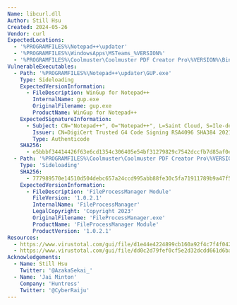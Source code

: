 ```yaml
---
Name: libcurl.dll
Author: Still Hsu
Created: 2024-05-26
Vendor: curl
ExpectedLocations:
  - '%PROGRAMFILES%\Notepad++\updater'
  - '%PROGRAMFILES%\WindowsApps\MSTeams_%VERSION%'
  - '%PROGRAMFILES%\Coolmuster\Coolmuster PDF Creator Pro\%VERSION%\Bin'
VulnerableExecutables:
  - Path: '%PROGRAMFILES%\Notepad++\updater\GUP.exe'
    Type: Sideloading
    ExpectedVersionInformation:
      - FileDescription: WinGup for Notepad++
        InternalName: gup.exe
        OriginalFilename: gup.exe
        ProductName: WinGup for Notepad++
    ExpectedSignatureInformation:
      - Subject: CN="Notepad++", O="Notepad++", L=Saint Cloud, S=Ile-de-France, C=FR
        Issuer: CN=DigiCert Trusted G4 Code Signing RSA4096 SHA384 2021 CA1, O="DigiCert, Inc.", C=US
        Type: Authenticode
    SHA256:
      - e5bbbf34414426f63e6cd1354c306405e54bf31279829c7542dccfb7d85af0ec
  - Path: '%PROGRAMFILES%\Coolmuster\Coolmuster PDF Creator Pro\%VERSION%\Bin\Coolmuster PDF Creator Pro.exe'
    Type: 'Sideloading'
    SHA256:
      - 777989570e14510d504debc657a24ccd995abb88fe30c5fa71911789b9a47f50
    ExpectedVersionInformation:
      - FileDescription: 'FileProcessManager Module'
        FileVersion: '1.0.2.1'
        InternalName: 'FileProcessManager'
        LegalCopyright: 'Copyright 2023'
        OriginalFilename: 'FileProcessManager.exe'
        ProductName: 'FileProcessManager Module'
        ProductVersion: '1.0.2.1'
Resources:
  - https://www.virustotal.com/gui/file/d1e44e4224899cb160a92f4c7f4f042b10ae0ee3fc16bbe457ad32e8b1527ed5
  - https://www.virustotal.com/gui/file/dd0c2d79fef0cf5e2d32dcdd661d6ba0a6e9901ffe047fad2d081bbc28daad2c
Acknowledgements:
  - Name: Still Hsu
    Twitter: '@AzakaSekai_'
  - Name: 'Jai Minton'
    Company: 'Huntress'
    Twitter: '@CyberRaiju'
---
```


